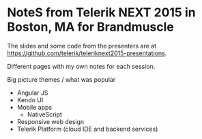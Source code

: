 # NoteS from Telerik NEXT 2015 in Boston, MA for Brandmuscle

The slides and some code from the presenters are at https://github.com/telerik/teleriknext2015-presentations.

Different pages with my own notes for each session.

Big picture themes / what was popular
* Angular JS 
* Kendo UI
* Mobile apps 
  * NativeScript
* Responsive web design
* Telerik Platform (cloud IDE and backend services)

